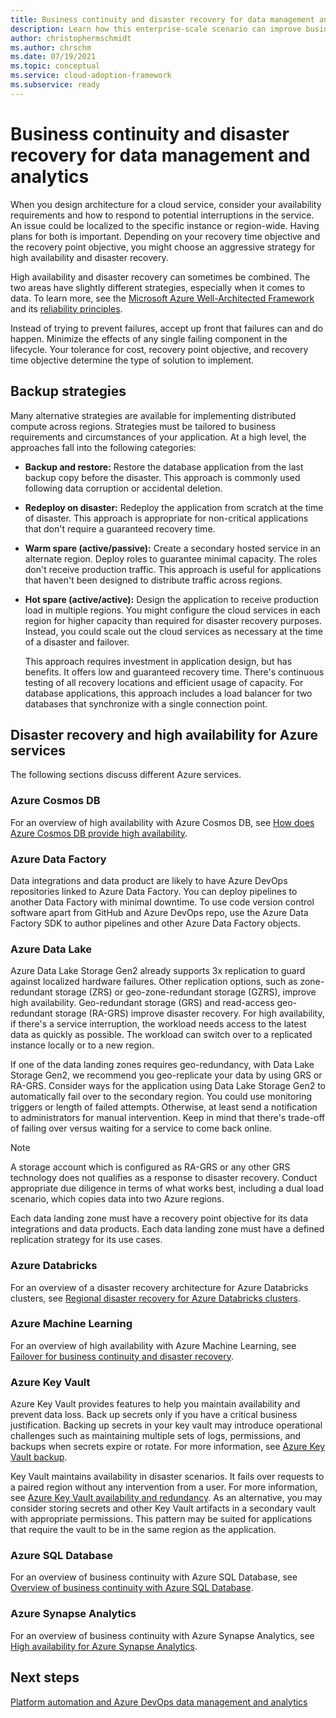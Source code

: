 ```yaml
---
title: Business continuity and disaster recovery for data management and analytics in Azure
description: Learn how this enterprise-scale scenario can improve business continuity and disaster recovery of data management and analytics in Azure.
author: christophermschmidt
ms.author: chrschm
ms.date: 07/19/2021
ms.topic: conceptual
ms.service: cloud-adoption-framework
ms.subservice: ready
---
```


# Business continuity and disaster recovery for data management and analytics

When you design architecture for a cloud service, consider your availability requirements and how to respond to potential interruptions in the service. An issue could be localized to the specific instance or region-wide. Having plans for both is important. Depending on your recovery time objective and the recovery point objective, you might choose an aggressive strategy for high availability and disaster recovery.

High availability and disaster recovery can sometimes be combined. The two areas have slightly different strategies, especially when it comes to data. To learn more, see the [Microsoft Azure Well-Architected Framework](/azure/architecture/framework/) and its [reliability principles](/azure/architecture/framework/resiliency/principles).

Instead of trying to prevent failures, accept up front that failures can and do happen. Minimize the effects of any single failing component in the lifecycle. Your tolerance for cost, recovery point objective, and recovery time objective determine the type of solution to implement.

## Backup strategies

Many alternative strategies are available for implementing distributed compute across regions. Strategies must be tailored to business requirements and circumstances of your application. At a high level, the approaches fall into the following categories:

- **Backup and restore:** Restore the database application from the last backup copy before the disaster. This approach is commonly used following data corruption or accidental deletion.
- **Redeploy on disaster:** Redeploy the application from scratch at the time of disaster. This approach is appropriate for non-critical applications that don't require a guaranteed recovery time.
- **Warm spare (active/passive):** Create a secondary hosted service in an alternate region. Deploy roles to guarantee minimal capacity. The roles don't receive production traffic. This approach is useful for applications that haven't been designed to distribute traffic across regions.
- **Hot spare (active/active):** Design the application to receive production load in multiple regions. You might configure the cloud services in each region for higher capacity than required for disaster recovery purposes. Instead, you could scale out the cloud services as necessary at the time of a disaster and failover.

  This approach requires investment in application design, but has benefits. It offers low and guaranteed recovery time. There's continuous testing of all recovery locations and efficient usage of capacity. For database applications, this approach includes a load balancer for two databases that synchronize with a single connection point.

## Disaster recovery and high availability for Azure services

The following sections discuss different Azure services.

### Azure Cosmos DB

For an overview of high availability with Azure Cosmos DB, see [How does Azure Cosmos DB provide high availability](/azure/cosmos-db/high-availability).

### Azure Data Factory

Data integrations and data product are likely to have Azure DevOps repositories linked to Azure Data Factory. You can deploy pipelines to another Data Factory with minimal downtime. To use code version control software apart from GitHub and Azure DevOps repo, use the Azure Data Factory SDK to author pipelines and other Azure Data Factory objects.

### Azure Data Lake

Azure Data Lake Storage Gen2 already supports 3x replication to guard against localized hardware failures. Other replication options, such as zone-redundant storage (ZRS) or geo-zone-redundant storage (GZRS), improve high availability. Geo-redundant storage (GRS) and read-access geo-redundant storage (RA-GRS) improve disaster recovery. For high availability, if there's a service interruption, the workload needs access to the latest data as quickly as possible. The workload can switch over to a replicated instance locally or to a new region.

If one of the data landing zones requires geo-redundancy, with Data Lake Storage Gen2, we recommend you geo-replicate your data by using GRS or RA-GRS. Consider ways for the application using Data Lake Storage Gen2 to automatically fail over to the secondary region. You could use monitoring triggers or length of failed attempts. Otherwise, at least send a notification to administrators for manual intervention. Keep in mind that there's trade-off of failing over versus waiting for a service to come back online.

> [!NOTE]
> A storage account which is configured as RA-GRS or any other GRS technology does not qualifies as a response to disaster recovery. Conduct appropriate due diligence in terms of what works best, including a dual load scenario, which copies data into two Azure regions.

Each data landing zone must have a recovery point objective for its data integrations and data products. Each data landing zone must have a defined replication strategy for its use cases.

### Azure Databricks

For an overview of a disaster recovery architecture for Azure Databricks clusters, see [Regional disaster recovery for Azure Databricks clusters](/azure/databricks/scenarios/howto-regional-disaster-recovery).

### Azure Machine Learning

For an overview of high availability with Azure Machine Learning, see [Failover for business continuity and disaster recovery](/azure/machine-learning/how-to-high-availability-machine-learning).

### Azure Key Vault

Azure Key Vault provides features to help you maintain availability and prevent data loss. Back up secrets only if you have a critical business justification. Backing up secrets in your key vault may introduce operational challenges such as maintaining multiple sets of logs, permissions, and backups when secrets expire or rotate. For more information, see [Azure Key Vault backup](/azure/key-vault/general/backup).

Key Vault maintains availability in disaster scenarios. It fails over requests to a paired region without any intervention from a user. For more information, see [Azure Key Vault availability and redundancy](/azure/key-vault/general/disaster-recovery-guidance). As an alternative, you may consider storing secrets and other Key Vault artifacts in a secondary vault with appropriate permissions. This pattern may be suited for applications that require the vault to be in the same region as the application.

### Azure SQL Database

For an overview of business continuity with Azure SQL Database, see [Overview of business continuity with Azure SQL Database](/azure/azure-sql/database/business-continuity-high-availability-disaster-recover-hadr-overview).

### Azure Synapse Analytics

For an overview of business continuity with Azure Synapse Analytics, see [High availability for Azure Synapse Analytics](../../migrate/azure-best-practices/analytics/azure-synapse.md).

## Next steps

[Platform automation and Azure DevOps data management and analytics](./eslz-platform-automation-and-devops.md)